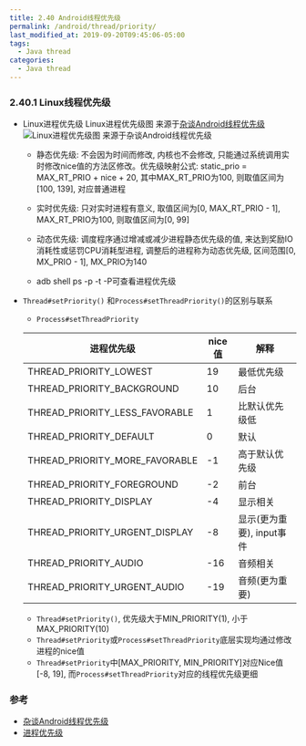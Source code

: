 ```yaml
---
title: 2.40 Android线程优先级
permalink: /android/thread/priority/
last_modified_at: 2019-09-20T09:45:06-05:00
tags:
  - Java thread
categories:
  - Java thread
---
```


### 2.40.1 Linux线程优先级
- Linux进程优先级
  Linux进程优先级图 来源于[杂谈Android线程优先级](https://mp.weixin.qq.com/s/ofmqH2oXhKJdTzrTiQdziA)
  ![Linux进程优先级图 来源于杂谈Android线程优先级](https://mmbiz.qpic.cn/mmbiz_png/tnZGrhTk4ddVLlUItvQrbBOagFnVKB7Y6IkNy6WJ9AsnOJSTznSicxaDSDAwwpSHwiaaxvyHpv1PdyhmdMJ2orpA/640?wx_fmt=png&tp=webp&wxfrom=5&wx_lazy=1&wx_co=1)

  - 静态优先级: 不会因为时间而修改, 内核也不会修改, 只能通过系统调用实时修改nice值的方法区修改。优先级映射公式: static_prio = MAX_RT_PRIO + nice + 20, 其中MAX_RT_PRIO为100, 则取值区间为[100, 139], 对应普通进程
  - 实时优先级: 只对实时进程有意义, 取值区间为[0, MAX_RT_PRIO - 1], MAX_RT_PRIO为100, 则取值区间为[0, 99]
  - 动态优先级: 调度程序通过增减或减少进程静态优先级的值, 来达到奖励IO消耗性或惩罚CPU消耗型进程, 调整后的进程称为动态优先级, 区间范围[0, MX_PRIO - 1], MX_PRIO为140

  - adb shell ps -p -t -P可查看进程优先级

- `Thread#setPriority()` 和`Process#setThreadPriority()`的区别与联系
  - `Process#setThreadPriority`

  | 进程优先级 | nice值 | 解释|
  | -------- | ----- | --- |
  | THREAD_PRIORITY_LOWEST | 19 | 最低优先级 |
  | THREAD_PRIORITY_BACKGROUND | 10 | 后台 |
  | THREAD_PRIORITY_LESS_FAVORABLE | 1 | 比默认优先级低 |
  | THREAD_PRIORITY_DEFAULT | 0 | 默认 |
  | THREAD_PRIORITY_MORE_FAVORABLE | -1 | 高于默认优先级 |
  | THREAD_PRIORITY_FOREGROUND | -2 | 前台 |
  | THREAD_PRIORITY_DISPLAY | -4 | 显示相关 |
  | THREAD_PRIORITY_URGENT_DISPLAY | -8 | 显示(更为重要), input事件 |
  | THREAD_PRIORITY_AUDIO | -16 | 音频相关 |
  | THREAD_PRIORITY_URGENT_AUDIO | -19 | 音频(更为重要) |

  - `Thread#setPriority()`, 优先级大于MIN_PRIORITY(1), 小于MAX_PRIORITY(10)
  - `Thread#setPriority`或`Process#setThreadPriority`底层实现均通过修改进程的nice值
  - `Thread#setPriority`中[MAX_PRIORITY, MIN_PRIORITY]对应Nice值[-8, 19], 而`Process#setThreadPriority`对应的线程优先级更细

### 参考
- [杂谈Android线程优先级](https://mp.weixin.qq.com/s/ofmqH2oXhKJdTzrTiQdziA)
- [进程优先级](http://gityuan.com/2015/10/01/process-priority/)
